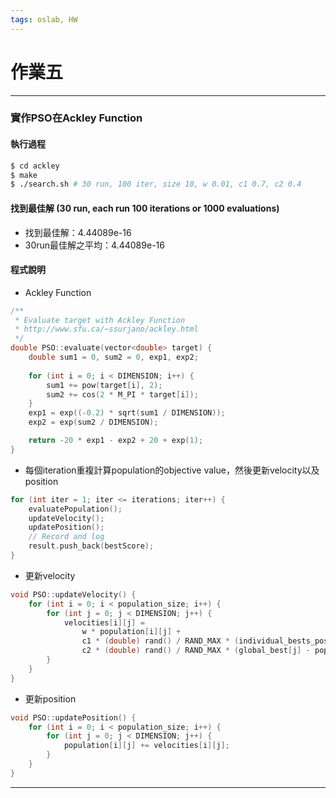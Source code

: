 ```yaml
---
tags: oslab, HW
---
```


# 作業五

---

### 實作PSO在Ackley Function

#### 執行過程
```bash
$ cd ackley
$ make
$ ./search.sh # 30 run, 100 iter, size 10, w 0.01, c1 0.7, c2 0.4
```

#### 找到最佳解 (30 run, each run 100 iterations or 1000 evaluations)

- 找到最佳解：4.44089e-16
- 30run最佳解之平均：4.44089e-16

#### 程式說明

- Ackley Function
```cpp
/**
 * Evaluate target with Ackley Function
 * http://www.sfu.ca/~ssurjano/ackley.html
 */
double PSO::evaluate(vector<double> target) {
    double sum1 = 0, sum2 = 0, exp1, exp2;
    
    for (int i = 0; i < DIMENSION; i++) {
        sum1 += pow(target[i], 2);
        sum2 += cos(2 * M_PI * target[i]);
    }
    exp1 = exp((-0.2) * sqrt(sum1 / DIMENSION));
    exp2 = exp(sum2 / DIMENSION);

    return -20 * exp1 - exp2 + 20 + exp(1);
}
```

- 每個iteration重複計算population的objective value，然後更新velocity以及position
```cpp
for (int iter = 1; iter <= iterations; iter++) {
    evaluatePopulation();
    updateVelocity();
    updatePosition();
    // Record and log
    result.push_back(bestScore);
}
```

- 更新velocity
```cpp
void PSO::updateVelocity() {
    for (int i = 0; i < population_size; i++) {
        for (int j = 0; j < DIMENSION; j++) {
            velocities[i][j] = 
                w * population[i][j] +
                c1 * (double) rand() / RAND_MAX * (individual_bests_pos[i][j] - population[i][j]) + 
                c2 * (double) rand() / RAND_MAX * (global_best[j] - population[i][j]);
        }
    }
}
```

- 更新position
```cpp
void PSO::updatePosition() {
    for (int i = 0; i < population_size; i++) {
        for (int j = 0; j < DIMENSION; j++) {
            population[i][j] += velocities[i][j];
        }
    }
}
```

---
